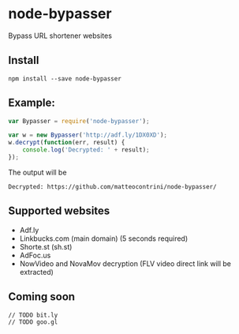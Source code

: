 # node-bypasser
Bypass URL shortener websites

## Install

```
npm install --save node-bypasser
```

## Example:

```javascript
var Bypasser = require('node-bypasser');

var w = new Bypasser('http://adf.ly/1DX0XD');
w.decrypt(function(err, result) {
	console.log('Decrypted: ' + result);
});
```

The output will be 
```
Decrypted: https://github.com/matteocontrini/node-bypasser/
```

## Supported websites
* Adf.ly
* Linkbucks.com (main domain) (5 seconds required)
* Shorte.st (sh.st)
* AdFoc.us
* NowVideo and NovaMov decryption (FLV video direct link will be extracted)

## Coming soon
```
// TODO bit.ly
// TODO goo.gl
```
